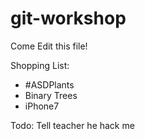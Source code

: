# git-workshop
Come Edit this file!

Shopping List:
- #ASDPlants
- Binary Trees
- iPhone7

Todo:
Tell teacher he hack me